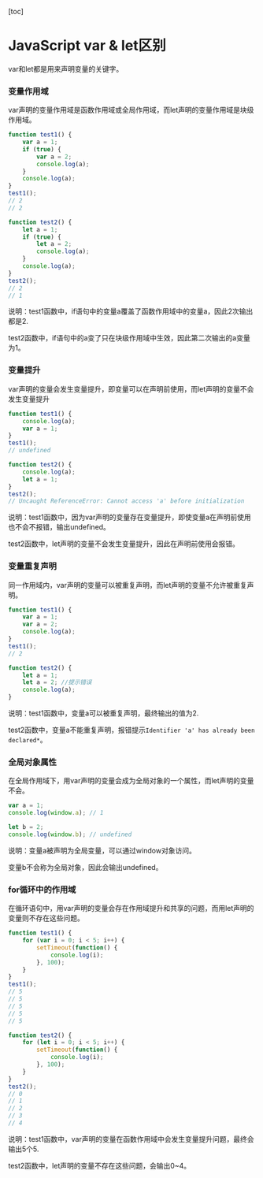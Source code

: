 [toc]

# JavaScript var & let区别

var和let都是用来声明变量的关键字。

### 变量作用域

var声明的变量作用域是函数作用域或全局作用域，而let声明的变量作用域是块级作用域。

```javascript
function test1() {
    var a = 1;
    if (true) {
        var a = 2;
        console.log(a);
    }
    console.log(a);
}
test1();
// 2
// 2
```

```javascript
function test2() {
    let a = 1;
    if (true) {
        let a = 2;
        console.log(a);
    }
    console.log(a);
}
test2();
// 2
// 1
```

说明：test1函数中，if语句中的变量a覆盖了函数作用域中的变量a，因此2次输出都是2.

test2函数中，if语句中的a变了只在块级作用域中生效，因此第二次输出的a变量为1。



### 变量提升

var声明的变量会发生变量提升，即变量可以在声明前使用，而let声明的变量不会发生变量提升

```javascript
function test1() {
    console.log(a);
    var a = 1;
}
test1();
// undefined
```

```javascript
function test2() {
    console.log(a);
    let a = 1;
}
test2();
// Uncaught ReferenceError: Cannot access 'a' before initialization
```

说明：test1函数中，因为var声明的变量存在变量提升，即使变量a在声明前使用也不会不报错，输出undefined。

test2函数中，let声明的变量不会发生变量提升，因此在声明前使用会报错。



### 变量重复声明

同一作用域内，var声明的变量可以被重复声明，而let声明的变量不允许被重复声明。

```javascript
function test1() {
    var a = 1;
    var a = 2;
    console.log(a);
}
test1();
// 2
```

```javascript
function test2() {
    let a = 1;
    let a = 2; //提示错误
    console.log(a);
}
```

说明：test1函数中，变量a可以被重复声明，最终输出的值为2.

test2函数中，变量a不能重复声明，报错提示`Identifier 'a' has already been declared*`。



### 全局对象属性

在全局作用域下，用var声明的变量会成为全局对象的一个属性，而let声明的变量不会。

```javascript
var a = 1;
console.log(window.a); // 1

let b = 2;
console.log(window.b); // undefined
```

说明：变量a被声明为全局变量，可以通过window对象访问。

变量b不会称为全局对象，因此会输出undefined。



### for循环中的作用域

在循环语句中，用var声明的变量会存在作用域提升和共享的问题，而用let声明的变量则不存在这些问题。

```javascript
function test1() {
    for (var i = 0; i < 5; i++) {
        setTimeout(function() {
            console.log(i);
        }, 100);
    }
}
test1();
// 5
// 5
// 5
// 5
// 5
```

```javascript
function test2() {
    for (let i = 0; i < 5; i++) {
        setTimeout(function() {
            console.log(i);
        }, 100);
    }
}
test2();
// 0
// 1
// 2
// 3
// 4
```

说明：test1函数中，var声明的变量在函数作用域中会发生变量提升问题，最终会输出5个5.

test2函数中，let声明的变量不存在这些问题，会输出0~4。


